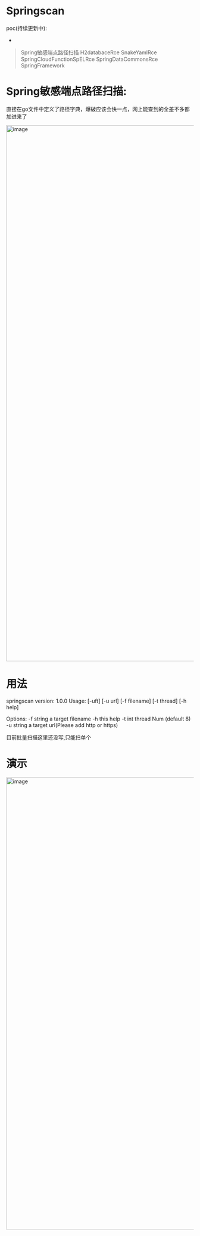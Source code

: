 # Springscan

poc(持续更新中):

 - 

> Spring敏感端点路径扫描
H2databaceRce
SnakeYamlRce
SpringCloudFunctionSpELRce
SpringDataCommonsRce
SpringFramework

  
# Spring敏感端点路径扫描:

直接在go文件中定义了路径字典，爆破应该会快一点，网上能查到的全差不多都加进来了

<img width="1439" alt="image" src="https://user-images.githubusercontent.com/70200814/213861021-ad76377c-b28b-49b3-b316-e644b648301c.png">

# 用法

springscan version: 1.0.0
Usage:  [-uft] [-u url] [-f filename] [-t thread] [-h help]

Options:
  -f string
    	a target filename
  -h	this help
  -t int
    	thread Num (default 8)
  -u string
    	a target url(Please add http or https)
      

目前批量扫描这里还没写,只能扫单个

# 演示

<img width="1214" alt="image" src="https://user-images.githubusercontent.com/70200814/213861234-342a6e6e-d84a-427c-abb6-05c78b859669.png">

